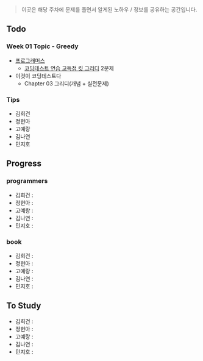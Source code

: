 > 이곳은 해당 주차에 문제를 풀면서 알게된 노하우 / 정보를 공유하는 공간입니다.

## Todo
### Week 01 Topic - Greedy

- [프로그래머스](https://programmers.co.kr)
	- [코딩테스트 연습 고득점 킷 그리디](https://programmers.co.kr/learn/courses/30/parts/12244) 2문제
- 이것이 코딩테스트다
	- Chapter 03 그리디(개념 + 실전문제)


### Tips

- 김희건
- 정현아
- 고예랑
- 김나연
- 민지호


## Progress

### programmers
- 김희건 : 
- 정현아 :
- 고예랑 :
- 김나연 :
- 민지호 :

### book
- 김희건 : 
- 정현아 :
- 고예랑 :
- 김나연 :
- 민지호 :

## To Study
- 김희건 : 
- 정현아 :
- 고예랑 :
- 김나연 :
- 민지호 :




